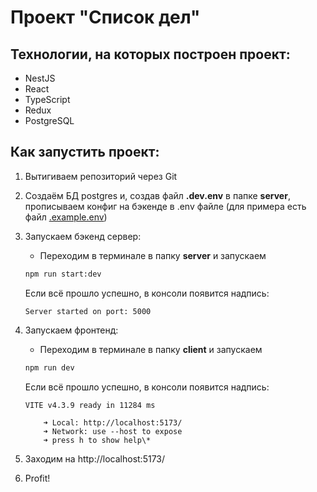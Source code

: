 # Проект "Список дел"

## Технологии, на которых построен проект:

-   NestJS
-   React
-   TypeScript
-   Redux
-   PostgreSQL

## Как запустить проект:

1. Вытигиваем репозиторий через Git
2. Создаём БД postgres и, создав файл **.dev.env** в папке **server**, прописываем конфиг на бэкенде в .env файле (для примера есть файл [.example.env](./server/.example.env))
3. Запускаем бэкенд сервер:
    - Переходим в терминале в папку **server** и запускаем
    ```bash
    npm run start:dev
    ```
    Если всё прошло успешно, в консоли появится надпись:
    ```
    Server started on port: 5000
    ```
4. Запускаем фронтенд:

    - Переходим в терминале в папку **client** и запускаем

    ```bash
    npm run dev
    ```

    Если всё прошло успешно, в консоли появится надпись:

    ```
    VITE v4.3.9 ready in 11284 ms

    	➜ Local: http://localhost:5173/
    	➜ Network: use --host to expose
    	➜ press h to show help\*

    ```
5. Заходим на http://localhost:5173/
6. Profit!